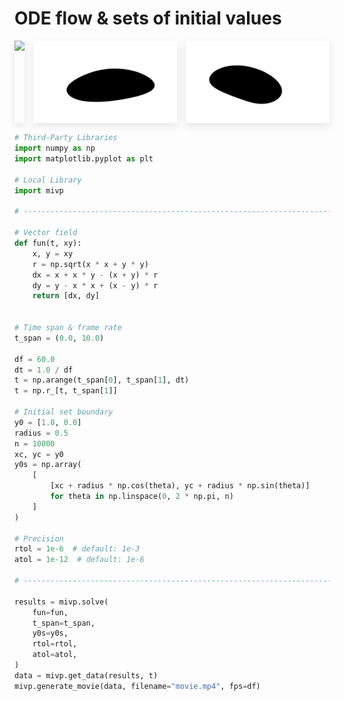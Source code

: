 # ODE flow & sets of initial values

<div style="display:flex;gap:1em;flex: 0 1 auto;">
<div style="box-shadow: rgba(0, 0, 0, 0.1) 0px 4px 12px;">
<a href="https://github.com/boisgera/MIVP/raw/gh-pages/movie.mp4">
<img
src="https://github.com/boisgera/MIVP/raw/gh-pages/images/movie.png">
</img>
</a>
</div>
<div style="box-shadow: rgba(0, 0, 0, 0.1) 0px 4px 12px;">
<a href="https://github.com/boisgera/MIVP/raw/gh-pages/lk.mp4">
<img
src="https://github.com/boisgera/MIVP/raw/gh-pages/images/lk.png">
</img>
</a>
</div>
<div style="box-shadow: rgba(0, 0, 0, 0.1) 0px 4px 12px;">
<a href="https://github.com/boisgera/MIVP/raw/gh-pages/vinograd.mp4">
<img
src="https://github.com/boisgera/MIVP/raw/gh-pages/images/vinograd.png">
</img>
</a>
</div>
</div>

<!--
<a href="https://github.com/boisgera/MIVP/raw/gh-pages/movie.mp4">
<img
src="https://github.com/boisgera/MIVP/raw/gh-pages/images/movie.png"
style="width:100%">
</img>
</a>

<a href="https://github.com/boisgera/MIVP/raw/gh-pages/lk.mp4">
<img
src="https://github.com/boisgera/MIVP/raw/gh-pages/images/lk.png"
style="width:100%">
</img>
</a>

<a href="https://github.com/boisgera/MIVP/raw/gh-pages/vinograd.mp4">
<img
src="https://github.com/boisgera/MIVP/raw/gh-pages/images/vinograd.png"
style="width:100%">
</img>
</a>
-->

```python
# Third-Party Libraries
import numpy as np
import matplotlib.pyplot as plt

# Local Library
import mivp

# ------------------------------------------------------------------------------

# Vector field
def fun(t, xy):
    x, y = xy
    r = np.sqrt(x * x + y * y)
    dx = x + x * y - (x + y) * r
    dy = y - x * x + (x - y) * r
    return [dx, dy]


# Time span & frame rate
t_span = (0.0, 10.0)

df = 60.0
dt = 1.0 / df
t = np.arange(t_span[0], t_span[1], dt)
t = np.r_[t, t_span[1]]

# Initial set boundary
y0 = [1.0, 0.0]
radius = 0.5
n = 10000
xc, yc = y0
y0s = np.array(
    [
        [xc + radius * np.cos(theta), yc + radius * np.sin(theta)]
        for theta in np.linspace(0, 2 * np.pi, n)
    ]
)

# Precision
rtol = 1e-6  # default: 1e-3
atol = 1e-12  # default: 1e-6

# ------------------------------------------------------------------------------

results = mivp.solve(
    fun=fun,
    t_span=t_span,
    y0s=y0s,
    rtol=rtol,
    atol=atol,
)
data = mivp.get_data(results, t)
mivp.generate_movie(data, filename="movie.mp4", fps=df)
```
